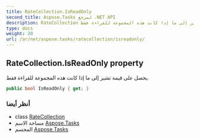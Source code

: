 ```yaml
---
title: RateCollection.IsReadOnly
second_title: Aspose.Tasks لمرجع .NET API
description: RateCollection ملكية. يحصل على قيمة تشير إلى ما إذا كانت هذه المجموعة للقراءة فقط.
type: docs
weight: 20
url: /ar/net/aspose.tasks/ratecollection/isreadonly/
---
```

## RateCollection.IsReadOnly property

يحصل على قيمة تشير إلى ما إذا كانت هذه المجموعة للقراءة فقط.

```csharp
public bool IsReadOnly { get; }
```

### أنظر أيضا

* class [RateCollection](../)
* مساحة الاسم [Aspose.Tasks](../../ratecollection/)
* المجسم [Aspose.Tasks](../../../)


